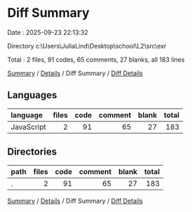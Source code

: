 # Diff Summary

Date : 2025-09-23 22:13:32

Directory c:\\Users\\JuliaLind\\Desktop\\school\\L2\\src\\exr

Total : 2 files,  91 codes, 65 comments, 27 blanks, all 183 lines

[Summary](results.md) / [Details](details.md) / Diff Summary / [Diff Details](diff-details.md)

## Languages
| language | files | code | comment | blank | total |
| :--- | ---: | ---: | ---: | ---: | ---: |
| JavaScript | 2 | 91 | 65 | 27 | 183 |

## Directories
| path | files | code | comment | blank | total |
| :--- | ---: | ---: | ---: | ---: | ---: |
| . | 2 | 91 | 65 | 27 | 183 |

[Summary](results.md) / [Details](details.md) / Diff Summary / [Diff Details](diff-details.md)